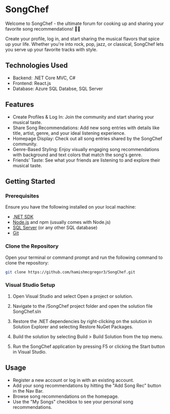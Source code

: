 # SongChef

Welcome to SongChef - the ultimate forum for cooking up and sharing your favorite song recommendations! 🍲🎶

Create your profile, log in, and start sharing the musical flavors that spice up your life. Whether you're into rock, pop, jazz, or classical, SongChef lets you serve up your favorite tracks with style.

## Technologies Used

- Backend: .NET Core MVC, C# 
- Frontend: React.js
- Database: Azure SQL Databse, SQL Server

## Features

- Create Profiles & Log In: Join the community and start sharing your musical taste.
- Share Song Recommendations: Add new song entries with details like title, artist, genre, and your ideal listening experience.
- Homepage Display: Check out all song entries shared by the SongChef community.
- Genre-Based Styling: Enjoy visually engaging song recommendations with background and text colors that match the song's genre.
- Friends' Taste: See what your friends are listening to and explore their musical taste.

## Getting Started

### Prerequisites

Ensure you have the following installed on your local machine:

- [.NET SDK](https://dotnet.microsoft.com/download)
- [Node.js](https://nodejs.org/) and npm (usually comes with Node.js)
- [SQL Server](https://www.microsoft.com/en-us/sql-server/sql-server-downloads) (or any other SQL database)
- [Git](https://git-scm.com/)

### Clone the Repository

Open your terminal or command prompt and run the following command to clone the repository:

```bash
git clone https://github.com/hamishmcgregor3/SongChef.git
```

### Visual Studio Setup

1. Open Visual Studio and select Open a project or solution.

2. Navigate to the /SongChef project folder and open the solution file SongChef.sln 

3. Restore the .NET dependencies by right-clicking on the solution in Solution Explorer and selecting Restore NuGet Packages.

4. Build the solution by selecting Build > Build Solution from the top menu.

5. Run the SongChef application by pressing F5 or clicking the Start button in Visual Studio.
    
## Usage

- Register a new account or log in with an existing account.
- Add your song recommendations by hitting the "Add Song Rec" button in the Nav Bar.
- Browse song recommendations on the homepage.
- Use the "My Songs" checkbox to see your personal song recommendations.
